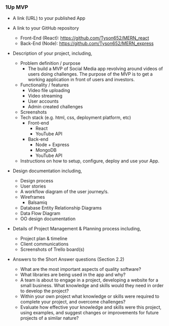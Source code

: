 ### 1Up MVP

* A link (URL) to your published App

* A link to your GitHub repository
  * Front-End (React): https://github.com/Tyson652/MERN_react
  * Back-End (Node): https://github.com/Tyson652/MERN_express

* Description of your project, including,
  * Problem definition / purpose
    * The build a MVP of Social Media app revolving around videos of users doing challenges. The purpose of the MVP is to get a working application in front of users and investors.
  * Functionality / features
    * Video file uploading
    * Video streaming
    * User accounts
    * Admin created challenges
  * Screenshots
  * Tech stack (e.g. html, css, deployment platform, etc)
    * Front-end
      * React
      * YouTube API
    * Back-end
      * Node + Express
      * MongoDB
      * YouTube API
  * Instructions on how to setup, configure, deploy and use your App.

* Design documentation including,
  * Design process
  * User stories
  * A workflow diagram of the user journey/s.
  * Wireframes
    * Balsamiq
  * Database Entity Relationship Diagrams
  * Data Flow Diagram
  * OO design documentation

* Details of Project Management & Planning process including,
  * Project plan & timeline
  * Client communications
  * Screenshots of Trello board(s)

* Answers to the Short Answer questions (Section 2.2)
  * What are the most important aspects of quality software?
  * What libraries are being used in the app and why?
  * A team is about to engage in a project, developing a website for a small business. What knowledge and skills would they need in order to develop the project?
  * Within your own project what knowledge or skills were required to complete your project, and overcome challenges?
  * Evaluate how effective your knowledge and skills were this project, using examples, and suggest changes or improvements for future projects of a similar nature?